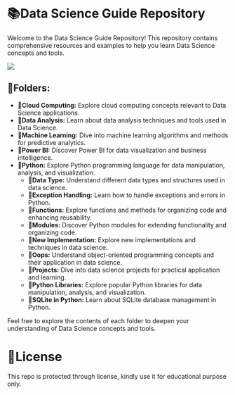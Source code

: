 <!DOCTYPE html>
<html lang="en">
<head>
    
</head>
<body>

<h1>📚Data Science Guide Repository</h1>
<p>Welcome to the Data Science Guide Repository! This repository contains comprehensive resources and examples to help you learn Data Science concepts and tools.</p>
<img src = "https://fusionanalyticsworld.com/wp-content/uploads/2016/08/data_science.jpg">
<h2>📒Folders:</h2>
<ul>
    <li><strong>📌Cloud Computing:</strong> Explore cloud computing concepts relevant to Data Science applications.</li>
    <li><strong>📌Data Analysis:</strong> Learn about data analysis techniques and tools used in Data Science.</li>
    <li><strong>📌Machine Learning:</strong> Dive into machine learning algorithms and methods for predictive analytics.</li>
    <li><strong>📌Power BI:</strong> Discover Power BI for data visualization and business intelligence.</li>
    <li>
        <strong>📌Python:</strong> Explore Python programming language for data manipulation, analysis, and visualization.
        <ul>
            <li><strong>📍Data Type:</strong> Understand different data types and structures used in data science.</li>
            <li><strong>📍Exception Handling:</strong> Learn how to handle exceptions and errors in Python.</li>
            <li><strong>📍Functions:</strong> Explore functions and methods for organizing code and enhancing reusability.</li>
            <li><strong>📍Modules:</strong> Discover Python modules for extending functionality and organizing code.</li>
            <li><strong>📍New Implementation:</strong> Explore new implementations and techniques in data science.</li>
            <li><strong>📍Oops:</strong> Understand object-oriented programming concepts and their application in data science.</li>
            <li><strong>📍Projects:</strong> Dive into data science projects for practical application and learning.</li>
            <li><strong>📍Python Libraries:</strong> Explore popular Python libraries for data manipulation, analysis, and visualization.</li>
            <li><strong>📍SQLite in Python:</strong> Learn about SQLite database management in Python.</li>
        </ul>
    </li>
</ul>

<p>Feel free to explore the contents of each folder to deepen your understanding of Data Science concepts and tools.</p>

</body>
</html>

# 📜License
This repo is protected through license, kindly use it for educational purpose only.
